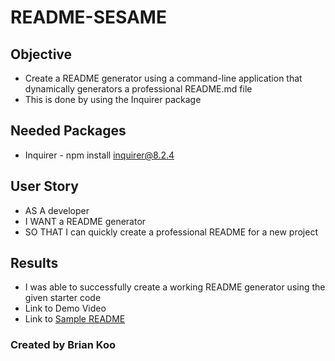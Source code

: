 # README-SESAME

## Objective

- Create a README generator using a command-line application that dynamically generators a professional README.md file
- This is done by using the Inquirer package

## Needed Packages

- Inquirer - npm install inquirer@8.2.4

## User Story

- AS A developer
- I WANT a README generator
- SO THAT I can quickly create a professional README for a new project

## Results

- I was able to successfully create a working README generator using the given starter code
- Link to Demo Video
- Link to [Sample README](example/readme.md)

### Created by Brian Koo
